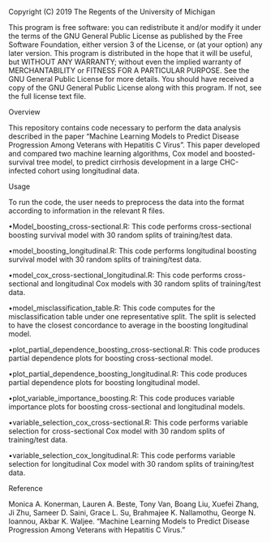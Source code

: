 Copyright (C) 2019 The Regents of the University of Michigan

This program is free software: you can redistribute it and/or modify it under the terms of the GNU General Public License as published by the Free Software Foundation, either version 3 of the License, or (at your option) any later version.
This program is distributed in the hope that it will be useful, but WITHOUT ANY WARRANTY; without even the implied warranty of MERCHANTABILITY or FITNESS FOR A PARTICULAR PURPOSE. See the GNU General Public License for more details.
You should have received a copy of the GNU General Public License along with this program. If not, see the full license text file.


Overview

This repository contains code necessary to perform the data analysis described in the paper “Machine Learning Models to Predict Disease Progression Among Veterans with Hepatitis C Virus”. This paper developed and compared two machine learning algorithms, Cox model and boosted-survival tree model, to predict cirrhosis development in a large CHC-infected cohort using longitudinal data.


Usage

To run the code, the user needs to preprocess the data into the format according to information in the relevant R files.

•Model_boosting_cross-sectional.R: This code performs cross-sectional boosting survival model with 30 random splits of training/test data.


•model_boosting_longitudinal.R: This code performs longitudinal boosting survival model with 30 random splits of training/test data.


•model_cox_cross-sectional_longitudinal.R: This code performs cross-sectional and longitudinal Cox models with 30 random splits of training/test data.


•model_misclassification_table.R: This code computes for the misclassification table under one representative split. The split is selected to have the closest concordance to average in the boosting longitudinal model.


•plot_partial_dependence_boosting_cross-sectional.R: This code produces partial dependence plots for boosting cross-sectional model.


•plot_partial_dependence_boosting_longitudinal.R: This code produces partial dependence plots for boosting longitudinal model.


•plot_variable_importance_boosting.R: This code produces variable importance plots for boosting cross-sectional and longitudinal models.


•variable_selection_cox_cross-sectional.R: This code performs variable selection for cross-sectional Cox model with 30 random splits of training/test data.


•variable_selection_cox_longitudinal.R: This code performs variable selection for longitudinal Cox model with 30 random splits of training/test data.



Reference

Monica A. Konerman, Lauren A. Beste, Tony Van, Boang Liu, Xuefei Zhang, Ji Zhu, Sameer D. Saini, Grace L. Su, Brahmajee K. Nallamothu, George N. Ioannou, Akbar K. Waljee. “Machine Learning Models to Predict Disease Progression Among Veterans with Hepatitis C Virus.”
